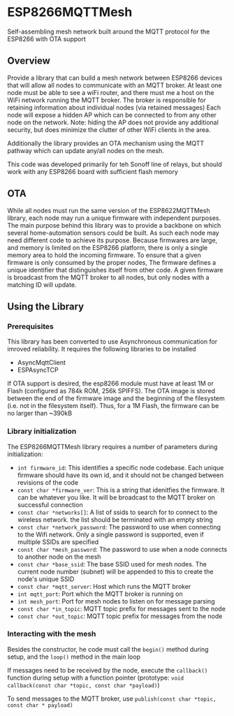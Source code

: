 # ESP8266MQTTMesh
Self-assembling mesh network built around the MQTT protocol for the ESP8266 with OTA support

## Overview
Provide a library that can build a mesh network between ESP8266 devices that will allow all nodes to communicate with an MQTT broker.
At least one node must be able to see a wiFi router, and there must me a host on the WiFi network running the MQTT broker.
The broker is responsible for retaining information about individual nodes (via retained messages)
Each node will expose a hidden AP which can be connected to from any other node on the network.  Note:  hiding the AP does not provide
any additional security, but does minimize the clutter of other WiFi clients in the area.

Additionally the library provides an OTA mechanism using the MQTT pathway which can update any/all nodes on the mesh.

This code was developed primarily for teh Sonoff line of relays, but should work with any ESP8266 board with sufficient flash memory

## OTA
While all nodes must run the same version of the ESP8622MQTTMesh library, each node may run a unique firmware with independent purposes.
The main purpose behind this library was to provide a backbone on which several home-automation sensors could be built.  As such
each node may need different code to achieve its purpose.  Because firmwares are large, and memory is limited on the ESP8266 platform,
there is only a single memory area to hold the incoming firmware.  To ensure that a given firmware is only consumed by the proper nodes,
The firmware defines a unique identifier that distinguishes itself from other code.  A given firmware is broadcast from the MQTT
broker to all nodes, but only nodes with a matching ID will update.

## Using the Library
### Prerequisites
This library has been converted to use Asynchronous communication for imroved reliability.  It requires the following libraries to be installed
* AsyncMqttClient
* ESPAsyncTCP

If OTA support is desired, the esp8266 module must have at least 1M or Flash (configured as 784k ROM, 256k SPIFFS).  The OTA image is stored
between the end of the firmware image and the beginning of the filesystem (i.e. not in the filesystem itself).  Thus, for a 1M Flash, the firmware can
be no larger than ~390kB

### Library initialization
The ESP8266MQTTMesh library requires a number of parameters during initialization:
* `int firmware_id`:  This identifies a specific node codebase.  Each unique firmware should have its own id, and it should not be changed between revisions of the code
* `const char *firmware_ver`: This is a string that idenitfies the firmware.  It can be whatever you like.  It will be broadcast to the MQTT broker on successful connection
* `const char *networks[]`: A list of ssids to search for to connect to the wireless network.  the list should be terminated with an empty string
* `const char *network_password`: The password to use when connecting to the Wifi network.  Only a single password is supported, even if multiple SSIDs are specified
* `const char *mesh_password`: The password to use when a node connects to another node on the mesh
* `const char *base_ssid`: The base SSID used for mesh nodes.  The current node number (subnet) will be appended to this to create the node's unique SSID
* `const char *mqtt_server`: Host which runs the MQTT broker
* `int mqtt_port`: Port which the MQTT broker is running on
* `int mesh_port`: Port for mesh nodes to listen on for message parsing
* `const char *in_topic`: MQTT topic prefix for messages sent to the node
* `const char *out_topic`: MQTT topic prefix for messages from the node
### Interacting with the mesh
Besides the constructor, he code must call the `begin()` method during setup, and the `loop()` method in the main loop

If messages need to be received by the node, execute the `callback()` function during setup with a function pointer
(prototype: `void callback(const char *topic, const char *payload)`)

To send messages to the MQTT broker, use `publish(const char *topic, const char * payload)`
